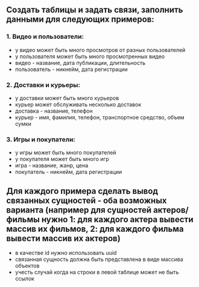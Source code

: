 ## Создать таблицы и задать связи, заполнить данными для следующих примеров:

### 1. Видео и пользователи:
- у видео может быть много просмотров от разных пользователей
- у пользователя может быть много просмотренных видео
- видео - название, дата публикации, длительность
- пользователь - никнейм, дата регистрации

### 2. Доставки и курьеры:
- у доставки может быть много курьеров
- курьер может обслуживать несколько доставок
- доставка - название, телефон
- курьер - имя, фамилия, телефон, транспортное средство, объем сумки

### 3. Игры и покупатели:
- у игры может быть много покупателей
- у покупателя может быть много игр
- игра - название, жанр, цена
- покупатель - никнейм, дата регистрации

## Для каждого примера сделать вывод связанных сущностей - оба возможных варианта (например для сущностей актеров/фильмы нужно 1: для каждого актера вывести массив их фильмов, 2: для каждого фильма вывести массив их актеров)
- в качестве id нужно использовать uuid
- связанная сущность должна быть представлена в виде массива объектов
- учесть случай когда на строки в левой таблице может не быть ссылок
